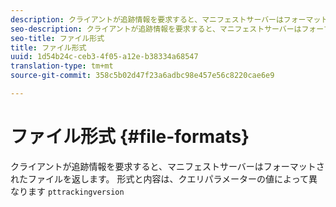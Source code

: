 ```yaml
---
description: クライアントが追跡情報を要求すると、マニフェストサーバーはフォーマットされたファイルを返します。 その形式と内容は、クエリパラメータpttrackingversionの値によって異なります
seo-description: クライアントが追跡情報を要求すると、マニフェストサーバーはフォーマットされたファイルを返します。 その形式と内容は、クエリパラメータpttrackingversionの値によって異なります
seo-title: ファイル形式
title: ファイル形式
uuid: 1d54b24c-ceb3-4f05-a12e-b38334a68547
translation-type: tm+mt
source-git-commit: 358c5b02d47f23a6adbc98e457e56c8220cae6e9

---
```



# ファイル形式 {#file-formats}

クライアントが追跡情報を要求すると、マニフェストサーバーはフォーマットされたファイルを返します。 形式と内容は、クエリパラメーターの値によって異なります `pttrackingversion`